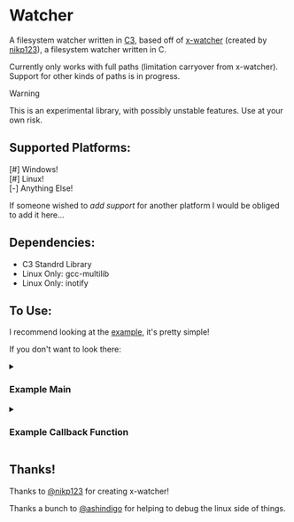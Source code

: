 # Watcher

A filesystem watcher written in [C3](https://c3-lang.org/), based off of [x-watcher](https://github.com/nikp123/x-watcher/tree/main) (created by [nikp123](https://github.com/nikp123)), a filesystem watcher written in C. 

Currently only works with full paths (limitation carryover from x-watcher). Support for other kinds of paths is in progress.

> [!WARNING]
> This is an experimental library, with possibly unstable features. Use at your own risk.

## Supported Platforms:  
[#] Windows!  
[#] Linux!  
[-] Anything Else!  

If someone wished to *add support* for another platform I would be obliged to add it here... 

## Dependencies:  
- C3 Standrd Library  
- Linux Only: gcc-multilib  
- Linux Only: inotify  

## To Use:

I recommend looking at the [example](src/example.c3), it's pretty simple!

If you don't want to look there:

<details>
<summary> <h3>Example Main</h3> </summary> 

```
fn int main()
{
    // we create a watcher object.
    Watcher* watcher =  watcher::create_watcher();

    // we set it up for cleanup and to stop watching files.
    defer watcher::destroy_watcher(watcher);

    // we watch a path, optionally adding a callback function.
    // the path can lead to a file or a directory, but it must be a full path.
    if(! watcher.watch("some_full_path_goes_here", &some_callback_fn)) return 1;

    // Then we start watching the files/directories.
    if(!watcher.start()) return 1;

    // Then, do whatever else you need to do in your app.
    ...
}
```

the watch function also takes 2 additonal optional arguments that can be used however you wish within the callback function:    
`context` -> an integer      
`data`    -> a void*         

</details>

<details>
<summary> <h3>Example Callback Function</h3> </summary>

```
fn void some_callback_fn(WatcherFileEvent event, ZString path, int context, void *data) {
    // when an event is triggered, perform some action defined here.
    switch(event) {
        switch(event) {
            	// List of events available for every OS
		case WatcherFileEvent.NONE:
			io::printf("Got no events!");

		case WatcherFileEvent.REMOVED:
		case WatcherFileEvent.CREATED:
		case WatcherFileEvent.MODIFIED:
			io::printf("Got an event related to %s", path);
		    
		// Linux only events
		case WatcherFileEvent.OPENED:
		case WatcherFileEvent.ATTRIBUTES_CHANGED:
			io::printf("Got a linux only event related to %s", path);
			    
		// Windows only events
		case WatcherFileEvent.RENAMED:
			io::printf("Got a windows only event related to %s", path);

		default:
		    	io::printf("Unhandled event!");
	}
    }
}
```
</details>

## Thanks!

Thanks to [@nikp123](https://github.com/nikp123) for creating x-watcher!

Thanks a bunch to [@ashindigo](https://github.com/ashindigo) for helping to debug the linux side of things.
